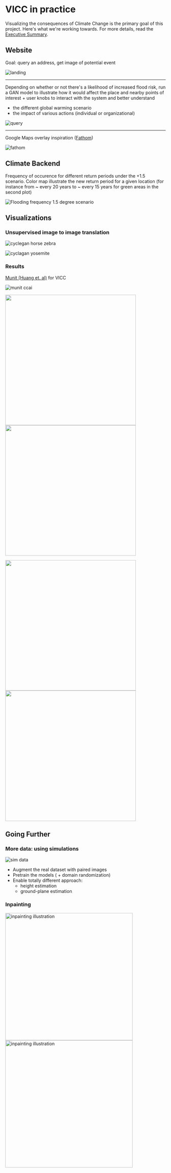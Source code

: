 # VICC in practice

Visualizing the consequences of Climate Change is the primary goal of this project. Here's what we're working towards. For more details, read the [Executive Summary](https://github.com/cc-ai/kdb/blob/master/exective_summary.md).

## Website

Goal: query an address, get image of potential event

![landing](https://user-images.githubusercontent.com/9283470/57719414-b6074580-764d-11e9-9394-886efeecfd19.png)

---

Depending on whether or not there's a likelihood of increased flood risk, run a GAN model to illustrate how it would affect the place and nearby points of interest + user knobs to interact with the system and better understand 

* the different global warming scenario
* the impact of various actions (individual or organizational)

![query](https://user-images.githubusercontent.com/9283470/57719421-ba336300-764d-11e9-874e-944b4cb266f5.png)

---

Google Maps overlay inspiration ([Fathom](https://www.fathom.global/news/a-q-a-with-oliver-wing-fathoms-global-reach))

![fathom](https://uploads-ssl.webflow.com/5b1a5c7d151be0c8ce7048b5/5b1a5c7d151be038447049a6_Screen%20Shot%202017-12-04%20at%2008.33.21.png)

## Climate Backend

Frequency of occurence for different return periods under the +1.5 scenario. Color map illustrate the new return period for a given location (for instance from ~ every 20 years to ~ every 15 years for green areas in the second plot)

![Flooding frequency 1.5 degree scenario](https://i.postimg.cc/qRwrtb0V/flooding-1deg5-scenario.jpg)


## Visualizations

### Unsupervised image to image translation

![cyclegan horse zebra](https://github.com/junyanz/pytorch-CycleGAN-and-pix2pix/blob/master/imgs/horse2zebra.gif?raw=true)

![cyclagan yosemite](https://i.postimg.cc/T1wtfLFr/Capture-d-e-cran-2019-09-16-a-09-24-53.png)

### Results

[Munit (Huang et. al)](https://github.com/NVlabs/MUNIT) for VICC

![munit ccai](https://i.postimg.cc/sDKWCfRJ/Capture-d-e-cran-2019-09-16-a-09-27-38.png)

<p float="left">
  <img src="https://mila.quebec/wp-content/uploads/2019/09/2-1.jpg" width="410" />
  <img src="https://mila.quebec/wp-content/uploads/2019/09/2_after-1.jpg" width="410" />
</p>


<p float="left">
  <img src="https://mila.quebec/wp-content/uploads/2019/09/1-1.jpg" width="410" />
  <img src="https://mila.quebec/wp-content/uploads/2019/09/1_after-1.jpg" width="410" />
</p>

## Going Further

### More data: using simulations

![sim data](https://i.postimg.cc/ZR3YbHvS/Capture-d-e-cran-2019-09-16-a-09-45-55.png)

* Augment the real dataset with paired images
* Pretrain the models ( + domain randomization)
* Enable totally different approach:
  * height estimation
  * ground-plane estimation


### Inpainting

<img src="https://user-images.githubusercontent.com/22609465/35317673-845730e4-009d-11e8-920e-62ea0a25f776.png" width=400 alt="inpainting illustration"/> <img src="https://user-images.githubusercontent.com/22609465/35317674-846418ea-009d-11e8-90c7-652e32cef798.png" width=400 alt="inpainting illustration"/>
